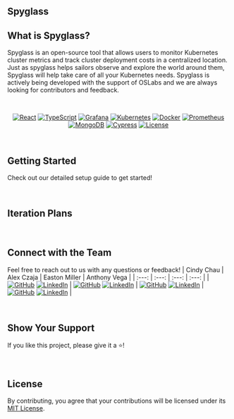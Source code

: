 ## Spyglass

## What is Spyglass?
Spyglass is an open-source tool that allows users to monitor Kubernetes cluster metrics and track cluster deployment costs in a centralized location. Just as spyglass helps sailors observe and explore the world around them, Spyglass will help take care of all your Kubernetes needs.
Spyglass is actively being developed with the support of OSLabs and we are always looking for contributors and feedback.

<br/>

<div align="center">
<!-- https://ileriayo.github.io/markdown-badges/#markdown-badges -->

[![React](https://img.shields.io/badge/react-%2320232a.svg?style=for-the-badge&logo=react&logoColor=%2361DAFB)](https://reactjs.org/)
[![TypeScript](https://img.shields.io/badge/typescript-%23007ACC.svg?style=for-the-badge&logo=typescript&logoColor=white)](https://www.typescriptlang.org/)
[![Grafana](https://img.shields.io/badge/grafana-%23F46800.svg?style=for-the-badge&logo=grafana&logoColor=white)](https://grafana.com/)
[![Kubernetes](https://img.shields.io/badge/kubernetes-%23326ce5.svg?style=for-the-badge&logo=kubernetes&logoColor=white)](https://kubernetes.io/)
[![Docker](https://img.shields.io/badge/docker-%230db7ed.svg?style=for-the-badge&logo=docker&logoColor=white)](https://www.docker.com/)
[![Prometheus](https://img.shields.io/badge/Prometheus-E6522C?style=for-the-badge&logo=Prometheus&logoColor=white)](https://prometheus.io/)
[![MongoDB](https://img.shields.io/badge/MongoDB-%234ea94b.svg?style=for-the-badge&logo=mongodb&logoColor=white)](https://www.mongodb.com/)
[![Cypress](https://img.shields.io/badge/-cypress-%23E5E5E5?style=for-the-badge&logo=cypress&logoColor=058a5e)](https://www.cypress.io/)
[![License](https://img.shields.io/github/license/Ileriayo/markdown-badges?style=for-the-badge)](public/LICENSE)
</div>

<br/>

## Getting Started 
Check out our detailed setup guide to get started! 

<br/>

## Iteration Plans 

<br/>

## Connect with the Team
Feel free to reach out to us with any questions or feedback!
| Cindy Chau | Alex Czaja | Easton Miller | Anthony Vega |
| :---: | :---: | :---: | :---: |
| [![GitHub](https://skillicons.dev/icons?i=github)](https://github.com/cindychau1) [![LinkedIn](https://skillicons.dev/icons?i=linkedin)](https://www.linkedin.com/in/cindychau11/) | [![GitHub](https://skillicons.dev/icons?i=github)](https://github.com/aczaja85) [![LinkedIn](https://skillicons.dev/icons?i=linkedin)](https://www.linkedin.com/in/alex-czaja/) | [![GitHub](https://skillicons.dev/icons?i=github)](https://github.com/jEastonMiller) [![LinkedIn](https://skillicons.dev/icons?i=linkedin)](https://www.linkedin.com/in/j-easton-miller/) | [![GitHub](https://skillicons.dev/icons?i=github)](https://github.com/anthonyrvega) [![LinkedIn](https://skillicons.dev/icons?i=linkedin)](https://www.linkedin.com/in/anthony-r-vega/) |

<br/>

## Show Your Support
If you like this project, please give it a ⭐️!

<br/>

## License
By contributing, you agree that your contributions will be licensed under its [MIT License](/LICENSE).

